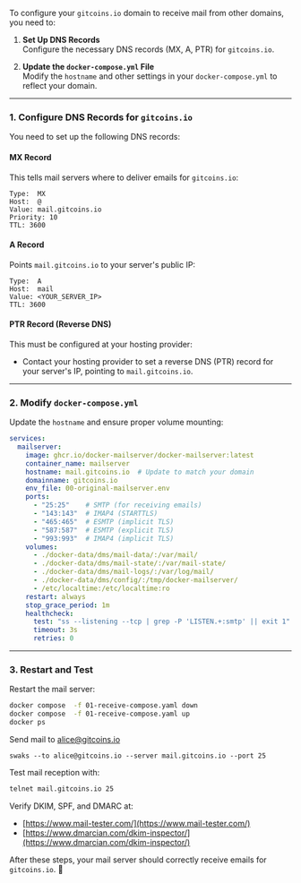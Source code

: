 To configure your `gitcoins.io` domain to receive mail from other domains, you need to:

1. **Set Up DNS Records**  
   Configure the necessary DNS records (MX, A, PTR) for `gitcoins.io`.

2. **Update the `docker-compose.yml` File**  
   Modify the `hostname` and other settings in your `docker-compose.yml` to reflect your domain.

---

### 1. Configure DNS Records for `gitcoins.io`

You need to set up the following DNS records:

#### **MX Record**  
This tells mail servers where to deliver emails for `gitcoins.io`:

```
Type:  MX
Host:  @
Value: mail.gitcoins.io
Priority: 10
TTL: 3600
```

#### **A Record**  
Points `mail.gitcoins.io` to your server's public IP:

```
Type:  A
Host:  mail
Value: <YOUR_SERVER_IP>
TTL: 3600
```

#### **PTR Record (Reverse DNS)**
This must be configured at your hosting provider:

- Contact your hosting provider to set a reverse DNS (PTR) record for your server's IP, pointing to `mail.gitcoins.io`.

---

### 2. Modify `docker-compose.yml`

Update the `hostname` and ensure proper volume mounting:

```yaml
services:
  mailserver:
    image: ghcr.io/docker-mailserver/docker-mailserver:latest
    container_name: mailserver
    hostname: mail.gitcoins.io  # Update to match your domain
    domainname: gitcoins.io
    env_file: 00-original-mailserver.env
    ports:
      - "25:25"    # SMTP (for receiving emails)
      - "143:143"  # IMAP4 (STARTTLS)
      - "465:465"  # ESMTP (implicit TLS)
      - "587:587"  # ESMTP (explicit TLS)
      - "993:993"  # IMAP4 (implicit TLS)
    volumes:
      - ./docker-data/dms/mail-data/:/var/mail/
      - ./docker-data/dms/mail-state/:/var/mail-state/
      - ./docker-data/dms/mail-logs/:/var/log/mail/
      - ./docker-data/dms/config/:/tmp/docker-mailserver/
      - /etc/localtime:/etc/localtime:ro
    restart: always
    stop_grace_period: 1m
    healthcheck:
      test: "ss --listening --tcp | grep -P 'LISTEN.+:smtp' || exit 1"
      timeout: 3s
      retries: 0
```
---


### 3. Restart and Test

Restart the mail server:

```sh
docker compose  -f 01-receive-compose.yaml down
docker compose  -f 01-receive-compose.yaml up
docker ps
```

Send mail to alice@gitcoins.io

```
swaks --to alice@gitcoins.io --server mail.gitcoins.io --port 25
```

Test mail reception with:

```sh
telnet mail.gitcoins.io 25
```

Verify DKIM, SPF, and DMARC at:  
- [https://www.mail-tester.com/](https://www.mail-tester.com/)  
- [https://www.dmarcian.com/dkim-inspector/](https://www.dmarcian.com/dkim-inspector/)  

After these steps, your mail server should correctly receive emails for `gitcoins.io`. 🚀